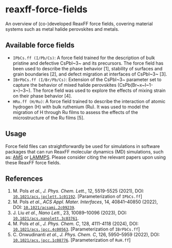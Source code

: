 # reaxff-force-fields

An overview of (co-)developed ReaxFF force fields, covering material systems such as metal halide perovskites and metals.

## Available force fields

 - `IPbCs.ff (I/Pb/Cs)`: A force field trained for the description of bulk pristine and defective CsPbI~3~ and its precursors. The force field has been used to describe the phase behavior [1], stability of surfaces and grain boundaries [2], and defect migration at interfaces of CsPbI~3~ [3].
 - `IBrPbCs.ff (I/Br/Pb/Cs)`: Extension of the CsPbI~3~ parameter set to capture the behavior of mixed halide perovskites (CsPb(Br~x~I~1-x~)~3~). The force field was used to explore the effects of mixing strain on their phase behavior [4].
 - `HRu.ff (H/Ru)`: A force field trained to describe the interaction of atomic hydrogen (H) with bulk ruthenium (Ru). It was used to model the migration of H through Ru films to assess the effects of the microstructure of the Ru films [5].

## Usage

Force field files can straightforwardly be used for simulations in software packages that can run ReaxFF molecular dynamics (MD) simulations, such as: [AMS](https://www.scm.com/amsterdam-modeling-suite/reaxff/) or [LAMMPS](https://www.lammps.org/#gsc.tab=0). Please consider citing the relevant papers upon using these ReaxFF force fields.

## References

1. M. Pols *et al.*, *J. Phys. Chem. Lett.*, 12, 5519-5525 (2021), DOI:  [`10.1021/acs.jpclett.1c01192`](https://doi.org/10.1021/acs.jpclett.1c01192). [Parameterization of `IPbCs.ff`]  
2. M. Pols *et al.*, *ACS Appl. Mater. Interfaces*, 14, 40841–40850 (2022), DOI:  [`10.1021/acsami.2c09239`](https://doi.org/10.1021/acsami.2c09239).  
3. J. Liu *et al.*, *Nano Lett.*, 23, 10089–10096 (2023), DOI:  [`10.1021/acs.nanolett.3c03761`](https://doi.org/10.1021/acs.nanolett.3c03761).  
4. M. Pols *et al.*, *J. Phys. Chem. C*, 128, 4111-4118 (2024), DOI:  [`10.1021/acs.jpcc.4c00563`](https://doi.org/10.1021/acs.jpcc.4c00563). [Parameterization of `IBrPbCs.ff`]  
5. C. Onwudinanti *et al.*, *J. Phys. Chem. C*, 126, 5950–5959 (2022), DOI:  [`10.1021/acs.jpcc.1c08776`](https://doi.org/10.1021/acs.jpcc.1c08776). [Parameterization of `RuH.ff`]  
